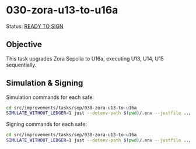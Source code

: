 # 030-zora-u13-to-u16a

Status: [READY TO SIGN]()

## Objective

This task upgrades Zora Sepolia to U16a, executing U13, U14, U15 sequentially.

## Simulation & Signing

Simulation commands for each safe:
```bash
cd src/improvements/tasks/sep/030-zora-u13-to-u16a
SIMULATE_WITHOUT_LEDGER=1 just --dotenv-path $(pwd)/.env --justfile ../../../../../src/improvements/justfile simulate council
```

Signing commands for each safe:
```bash
cd src/improvements/tasks/sep/030-zora-u13-to-u16a
SIMULATE_WITHOUT_LEDGER=1 just --dotenv-path $(pwd)/.env --justfile ../../../../../src/improvements/justfile simulate foundation
```
